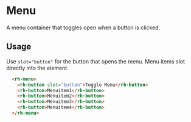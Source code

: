 # Menu
A menu container that toggles open when a button is clicked.

## Usage
Use `slot="button"` for the button that opens the menu. Menu items slot directly 
into the element.

```html
  <rh-menu>
    <rh-button slot="button">Toggle Menu</rh-button>
    <rh-button>Menuitem1</rh-button>
    <rh-button>Menuitem2</rh-button>
    <rh-button>Menuitem3</rh-button>
    <rh-button>Menuitem4</rh-button>
  </rh-menu>
```
